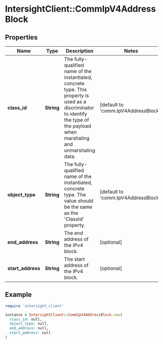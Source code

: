 # IntersightClient::CommIpV4AddressBlock

## Properties

| Name | Type | Description | Notes |
| ---- | ---- | ----------- | ----- |
| **class_id** | **String** | The fully-qualified name of the instantiated, concrete type. This property is used as a discriminator to identify the type of the payload when marshaling and unmarshaling data. | [default to &#39;comm.IpV4AddressBlock&#39;] |
| **object_type** | **String** | The fully-qualified name of the instantiated, concrete type. The value should be the same as the &#39;ClassId&#39; property. | [default to &#39;comm.IpV4AddressBlock&#39;] |
| **end_address** | **String** | The end address of the IPv4 block. | [optional] |
| **start_address** | **String** | The start address of the IPv4 block. | [optional] |

## Example

```ruby
require 'intersight_client'

instance = IntersightClient::CommIpV4AddressBlock.new(
  class_id: null,
  object_type: null,
  end_address: null,
  start_address: null
)
```

